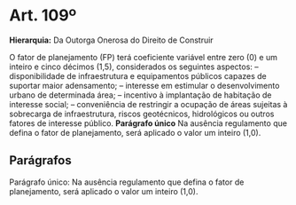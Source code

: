 # Art. 109º

**Hierarquia:** Da Outorga Onerosa do Direito de Construir

O fator de planejamento (FP) terá coeficiente variável entre zero (0) e um inteiro e cinco décimos (1,5), considerados os seguintes aspectos:
– disponibilidade de infraestrutura e equipamentos públicos capazes de suportar maior adensamento;
– interesse em estimular o desenvolvimento urbano de determinada área;
– incentivo à implantação de habitação de interesse social;
– conveniência de restringir a ocupação de áreas sujeitas à sobrecarga de infraestrutura, riscos geotécnicos, hidrológicos ou outros fatores de interesse público.
**Parágrafo único** Na ausência regulamento que defina o fator de planejamento, será aplicado o valor um inteiro (1,0).

## Parágrafos
Parágrafo único: Na ausência regulamento que defina o fator de planejamento, será aplicado o valor um inteiro (1,0).




